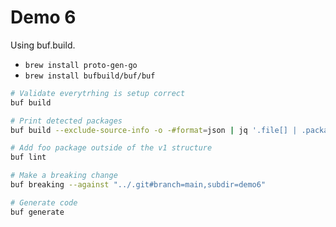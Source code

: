 # Demo 6

Using buf.build.

- `brew install proto-gen-go`
- `brew install bufbuild/buf/buf`

```bash
# Validate everytrhing is setup correct
buf build

# Print detected packages
buf build --exclude-source-info -o -#format=json | jq '.file[] | .package'

# Add foo package outside of the v1 structure
buf lint

# Make a breaking change
buf breaking --against "../.git#branch=main,subdir=demo6"

# Generate code
buf generate
```
